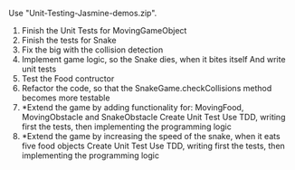 Use "Unit-Testing-Jasmine-demos.zip".
01. Finish the Unit Tests for MovingGameObject
02. Finish the tests for Snake 
03. Fix the big with the collision detection
04. Implement game logic, so the Snake dies, when it bites itself
And write unit tests
05. Test the Food contructor
06. Refactor the code, so that the SnakeGame.checkCollisions method becomes more testable
07. *Extend the game by adding functionality for:
MovingFood, MovingObstacle and SnakeObstacle
Create Unit Test
Use TDD, writing first the tests, then implementing the programming logic
08. *Extend the game by increasing the speed of the snake, when it eats five food objects
Create Unit Test
Use TDD, writing first the tests, then implementing the programming logic

